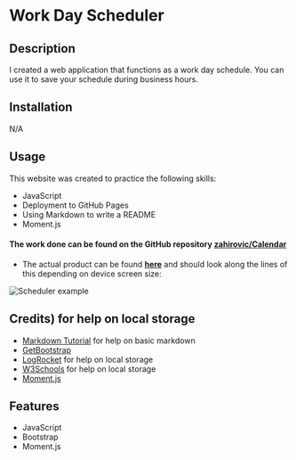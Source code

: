# Work Day Scheduler 

## Description

I created a web application that functions as a work day schedule. You can use it to save your schedule during business hours. 

## Installation

N/A

## Usage 


This website was created to practice the following skills:
- JavaScript
- Deployment to GitHub Pages
- Using Markdown to write a README
- Moment.js

#### The work done can be found on the GitHub repository [zahirovic/Calendar](https://github.com/zahirovic/Calendar)
- The actual product can be found **[here](https://zahirovic.github.io/Calendar/)** and should look along the lines of this depending on device screen size:


![Scheduler example](assets/calendar.png)



## Credits) for help on local storage
- [Markdown Tutorial](https://www.markdowntutorial.com/) for help on basic markdown 
- [GetBootstrap](https://getbootstrap.com/)
- [LogRocket](https://blog.logrocket.com/localstorage-javascript-complete-guide/) for help on local storage
- [W3Schools](https://www.w3schools.com/jsref/prop_win_localstorage.asp) for help on local storage
- [Moment.js](https://momentjs.com/docs/#/displaying/)

## Features
- JavaScript
- Bootstrap
- Moment.js
 
